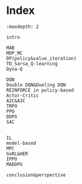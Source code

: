 

<!--
 * @version:
 * @Author:  StevenJokess（蔡舒起） https://github.com/StevenJokess
 * @Date: 2023-02-26 16:55:09
 * @LastEditors:  StevenJokess（蔡舒起） https://github.com/StevenJokess
 * @LastEditTime: 2023-03-01 01:21:23
 * @Description:
 * @Help me: 如有帮助，请赞助，失业3年了。![支付宝收款码](https://github.com/StevenJokess/d2rl/blob/master/img/%E6%94%B6.jpg)
 * @TODO::
 * @Reference:
-->

# Index

```toc
:maxdepth: 2

intro

MAB
MDP_MC
DP(policy&value_iteration)
TD_Sarsa_Q-learning
Dyna-Q

DQN
Double DQN&Dueling DQN
REINFORCE in policy-based
Actor-Critic
A2C&A3C
TRPO
PPO
DDPG
SAC


IL
model-based
MPC
GoRL&HER
IPPO
MADDPG

conclusion&perspective

```

[1]: https://github.com/d2l-ai/d2l-en/edit/master/chapter_reinforcement-learning/index.md
